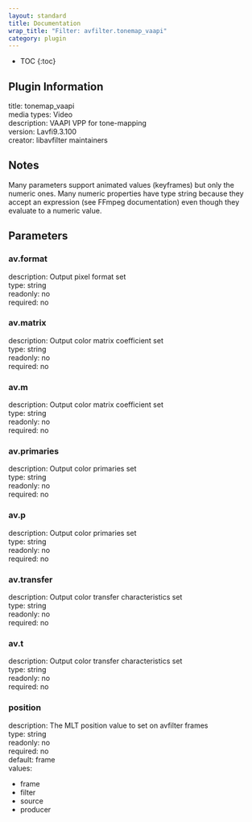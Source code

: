 ```yaml
---
layout: standard
title: Documentation
wrap_title: "Filter: avfilter.tonemap_vaapi"
category: plugin
---
```

* TOC
{:toc}

## Plugin Information

title: tonemap_vaapi  
media types:
Video  
description: VAAPI VPP for tone-mapping  
version: Lavfi9.3.100  
creator: libavfilter maintainers  

## Notes

Many parameters support animated values (keyframes) but only the numeric ones. Many numeric properties have type string because they accept an expression (see FFmpeg documentation) even though they evaluate to a numeric value.

## Parameters

### av.format

  
description:
Output pixel format set  
type: string  
readonly: no  
required: no  

### av.matrix

  
description:
Output color matrix coefficient set  
type: string  
readonly: no  
required: no  

### av.m

  
description:
Output color matrix coefficient set  
type: string  
readonly: no  
required: no  

### av.primaries

  
description:
Output color primaries set  
type: string  
readonly: no  
required: no  

### av.p

  
description:
Output color primaries set  
type: string  
readonly: no  
required: no  

### av.transfer

  
description:
Output color transfer characteristics set  
type: string  
readonly: no  
required: no  

### av.t

  
description:
Output color transfer characteristics set  
type: string  
readonly: no  
required: no  

### position

  
description:
The MLT position value to set on avfilter frames  
type: string  
readonly: no  
required: no  
default: frame  
values:  

* frame
* filter
* source
* producer

